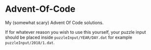 # Advent-Of-Code

My (somewhat scary) Advent Of Code solutions.

If for whatever reason you wish to use this yourself, your puzzle input should be placed inside `puzzleInput/YEAR/DAY.dat` for example `puzzleInput/2018/1.dat`.
